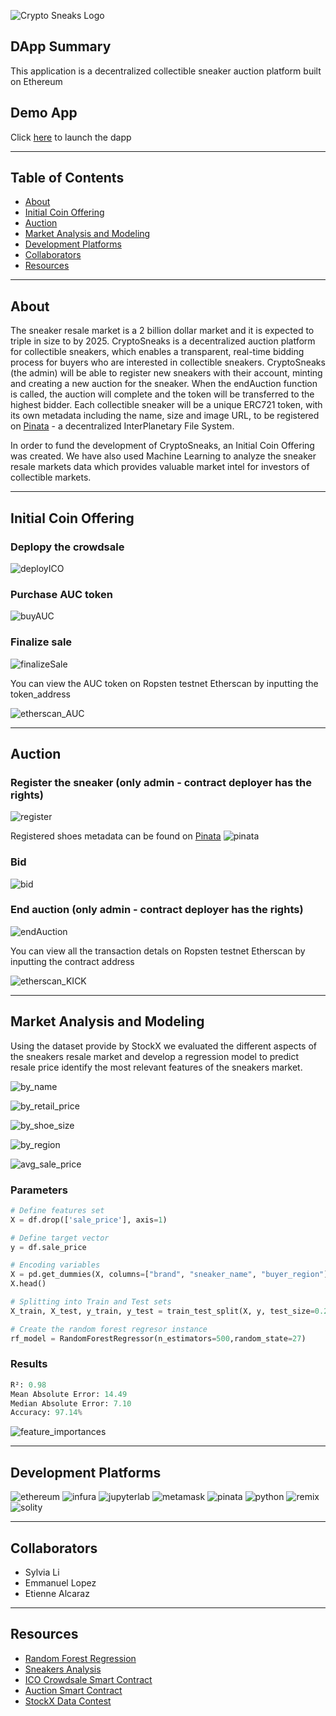 ![Crypto Sneaks Logo](images/CryptoSneaks.gif)

## DApp Summary

This application is a decentralized collectible sneaker auction platform built on Ethereum

## Demo App

Click [here](https://githb21.github.io/auction_dapp) to launch the dapp

---
## Table of Contents

* [About](#About)
* [Initial Coin Offering](#initial-coin-offering) 
* [Auction](#auction) 
* [Market Analysis and Modeling](#market-analysis-and-modeling) 
* [Development Platforms](#development-platforms)
* [Collaborators](#collaborators)
* [Resources](#resources)

---
## About

The sneaker resale market is a 2 billion dollar market and it is expected to triple in size to by 2025. CryptoSneaks is a decentralized auction platform for collectible sneakers, which enables a transparent, real-time bidding process for buyers who are interested in collectible sneakers. CryptoSneaks (the admin) will be able to register new sneakers with their account, minting and creating a new auction for the sneaker. When the endAuction function is called, the auction will complete and the token will be transferred to the highest bidder. Each collectible sneaker will be a unique ERC721 token, with its own metadata including the name, size and image URL, to be registered on [Pinata](https://pinata.cloud/) - a decentralized InterPlanetary File System.

In order to fund the development of CryptoSneaks, an Initial Coin Offering was created. We have also used Machine Learning to analyze the sneaker resale markets data which provides valuable market intel for investors of collectible markets.

---
## Initial Coin Offering

### Deplopy the crowdsale
![deployICO](screen_shot/deployICO.gif)

### Purchase AUC token
![buyAUC](screen_shot/buyAUC.gif)

### Finalize sale
![finalizeSale](screen_shot/finalizeSale.gif)

You can view the AUC token on Ropsten testnet Etherscan by inputting the token_address

![etherscan_AUC](screen_shot/etherscan_AUC.JPG)

---
## Auction

### Register the sneaker (only admin - contract deployer has the rights)
![register](screen_shot/register.gif)

Registered shoes metadata can be found on [Pinata](https://pinata.cloud/)
![pinata](screen_shot/pinata.JPG)

### Bid
![bid](screen_shot/bid.gif)

### End auction (only admin - contract deployer has the rights)
![endAuction](screen_shot/endAuction.gif)

You can view all the transaction detals on Ropsten testnet Etherscan by inputting the contract address

![etherscan_KICK](screen_shot/etherscan_KICK.JPG)

---
## Market Analysis and Modeling
Using the dataset provide by StockX we evaluated the different aspects of the sneakers resale market and develop a regression model to predict resale price identify the most relevant features of the sneakers market. 

![by_name](MarketAnalysis/media/by_name.png)


![by_retail_price](MarketAnalysis/media/by_retail_price.png)


![by_shoe_size](MarketAnalysis/media/by_shoe_size.png)


![by_region](MarketAnalysis/media/by_region.png)


![avg_sale_price](MarketAnalysis/media/avg_sale_price.png)

### Parameters
```python
# Define features set
X = df.drop(['sale_price'], axis=1)

# Define target vector
y = df.sale_price

# Encoding variables
X = pd.get_dummies(X, columns=["brand", "sneaker_name", "buyer_region"])
X.head()

# Splitting into Train and Test sets
X_train, X_test, y_train, y_test = train_test_split(X, y, test_size=0.2, random_state = 27)

# Create the random forest regresor instance
rf_model = RandomForestRegressor(n_estimators=500,random_state=27)
```

### Results
```python
R²: 0.98
Mean Absolute Error: 14.49
Median Absolute Error: 7.10
Accuracy: 97.14%
```
![feature_importances](MarketAnalysis/media/feature_importance.png)

---
## Development Platforms
![ethereum](images/ethereum.png)
![infura](images/infura.png)
![jupyterlab](images/jupyterlab.png)
![metamask](images/metamask.png)
![pinata](images/pinata.png)
![python](images/python.jpeg)
![remix](images/remix.png)
![solity](images/solidity.png)

---
## Collaborators
- Sylvia Li
- Emmanuel Lopez 
- Etienne Alcaraz

---
## Resources
- [Random Forest Regression](MarketAnalysis/notebooks/Random_Forest_Regression.ipynb)
- [Sneakers Analysis](MarketAnalysis/notebooks/Sneakers_Data_Analysis.ipynb)
- [ICO Crowdsale Smart Contract](ICO/AuctionCoinCrowdSale.sol)
- [Auction Smart Contract](auction/KickMarket.sol)
- [StockX Data Contest](https://stockx.com/news/the-2019-data-contest/)